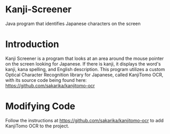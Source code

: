 # Kanji-Screener
Java program that identifies Japanese characters on the screen

# Introduction
Kanji Screener is a program that looks at an area around the mouse pointer on the screen looking for Japanese. If there is kanji, it displays the word's kanji, kana spelling, and English description. This program utilizes a custom Optical Character Recognition library for Japanese, called KanjiTomo OCR, with its source code being found here: https://github.com/sakarika/kanjitomo-ocr

# Modifying Code
Follow the instructions at https://github.com/sakarika/kanjitomo-ocr to add KanjiTomo OCR to the project.
